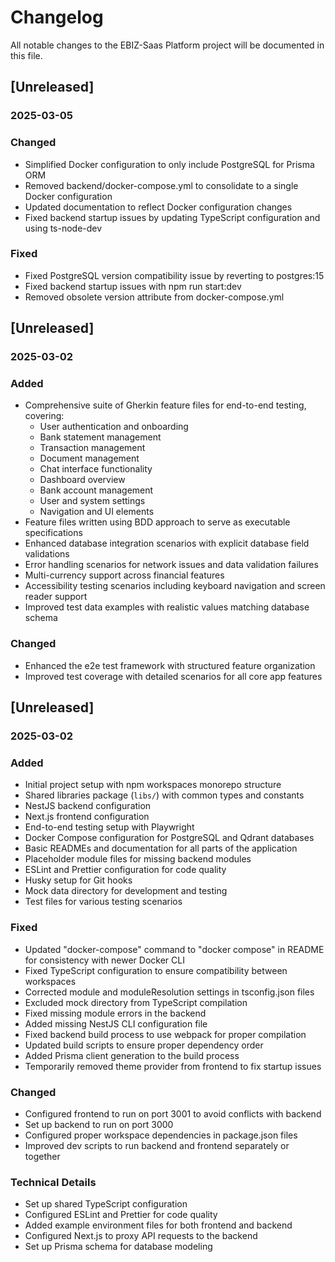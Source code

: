 # Changelog

All notable changes to the EBIZ-Saas Platform project will be documented in this file.

## [Unreleased]
### 2025-03-05

### Changed
- Simplified Docker configuration to only include PostgreSQL for Prisma ORM
- Removed backend/docker-compose.yml to consolidate to a single Docker configuration
- Updated documentation to reflect Docker configuration changes
- Fixed backend startup issues by updating TypeScript configuration and using ts-node-dev

### Fixed
- Fixed PostgreSQL version compatibility issue by reverting to postgres:15
- Fixed backend startup issues with npm run start:dev
- Removed obsolete version attribute from docker-compose.yml

## [Unreleased]
### 2025-03-02

### Added
- Comprehensive suite of Gherkin feature files for end-to-end testing, covering:
  - User authentication and onboarding
  - Bank statement management
  - Transaction management
  - Document management
  - Chat interface functionality
  - Dashboard overview
  - Bank account management
  - User and system settings
  - Navigation and UI elements
- Feature files written using BDD approach to serve as executable specifications
- Enhanced database integration scenarios with explicit database field validations
- Error handling scenarios for network issues and data validation failures
- Multi-currency support across financial features
- Accessibility testing scenarios including keyboard navigation and screen reader support
- Improved test data examples with realistic values matching database schema

### Changed
- Enhanced the e2e test framework with structured feature organization
- Improved test coverage with detailed scenarios for all core app features

## [Unreleased]
### 2025-03-02   

### Added
- Initial project setup with npm workspaces monorepo structure
- Shared libraries package (`libs/`) with common types and constants
- NestJS backend configuration
- Next.js frontend configuration
- End-to-end testing setup with Playwright
- Docker Compose configuration for PostgreSQL and Qdrant databases
- Basic READMEs and documentation for all parts of the application
- Placeholder module files for missing backend modules
- ESLint and Prettier configuration for code quality
- Husky setup for Git hooks
- Mock data directory for development and testing
- Test files for various testing scenarios

### Fixed
- Updated "docker-compose" command to "docker compose" in README for consistency with newer Docker CLI
- Fixed TypeScript configuration to ensure compatibility between workspaces
- Corrected module and moduleResolution settings in tsconfig.json files
- Excluded mock directory from TypeScript compilation
- Fixed missing module errors in the backend
- Added missing NestJS CLI configuration file
- Fixed backend build process to use webpack for proper compilation
- Updated build scripts to ensure proper dependency order
- Added Prisma client generation to the build process
- Temporarily removed theme provider from frontend to fix startup issues

### Changed
- Configured frontend to run on port 3001 to avoid conflicts with backend
- Set up backend to run on port 3000 
- Configured proper workspace dependencies in package.json files
- Improved dev scripts to run backend and frontend separately or together

### Technical Details
- Set up shared TypeScript configuration
- Configured ESLint and Prettier for code quality
- Added example environment files for both frontend and backend
- Configured Next.js to proxy API requests to the backend
- Set up Prisma schema for database modeling 
